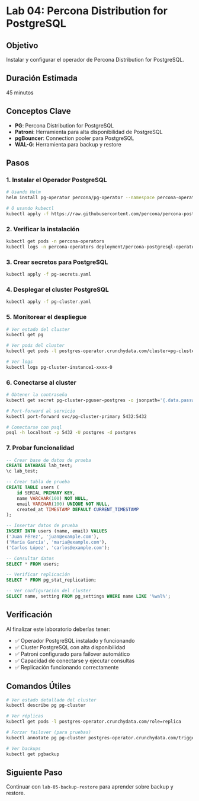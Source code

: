 # Lab 04: Percona Distribution for PostgreSQL

## Objetivo
Instalar y configurar el operador de Percona Distribution for PostgreSQL.

## Duración Estimada
45 minutos

## Conceptos Clave
- **PG**: Percona Distribution for PostgreSQL
- **Patroni**: Herramienta para alta disponibilidad de PostgreSQL
- **pgBouncer**: Connection pooler para PostgreSQL
- **WAL-G**: Herramienta para backup y restore

## Pasos

### 1. Instalar el Operador PostgreSQL

```bash
# Usando Helm
helm install pg-operator percona/pg-operator --namespace percona-operators

# O usando kubectl
kubectl apply -f https://raw.githubusercontent.com/percona/percona-postgresql-operator/v2.3.1/deploy/bundle.yaml
```

### 2. Verificar la instalación

```bash
kubectl get pods -n percona-operators
kubectl logs -n percona-operators deployment/percona-postgresql-operator
```

### 3. Crear secretos para PostgreSQL

```bash
kubectl apply -f pg-secrets.yaml
```

### 4. Desplegar el cluster PostgreSQL

```bash
kubectl apply -f pg-cluster.yaml
```

### 5. Monitorear el despliegue

```bash
# Ver estado del cluster
kubectl get pg

# Ver pods del cluster
kubectl get pods -l postgres-operator.crunchydata.com/cluster=pg-cluster

# Ver logs
kubectl logs pg-cluster-instance1-xxxx-0
```

### 6. Conectarse al cluster

```bash
# Obtener la contraseña
kubectl get secret pg-cluster-pguser-postgres -o jsonpath='{.data.password}' | base64 --decode

# Port-forward al servicio
kubectl port-forward svc/pg-cluster-primary 5432:5432

# Conectarse con psql
psql -h localhost -p 5432 -U postgres -d postgres
```

### 7. Probar funcionalidad

```sql
-- Crear base de datos de prueba
CREATE DATABASE lab_test;
\c lab_test;

-- Crear tabla de prueba
CREATE TABLE users (
    id SERIAL PRIMARY KEY,
    name VARCHAR(100) NOT NULL,
    email VARCHAR(100) UNIQUE NOT NULL,
    created_at TIMESTAMP DEFAULT CURRENT_TIMESTAMP
);

-- Insertar datos de prueba
INSERT INTO users (name, email) VALUES 
('Juan Pérez', 'juan@example.com'),
('María García', 'maria@example.com'),
('Carlos López', 'carlos@example.com');

-- Consultar datos
SELECT * FROM users;

-- Verificar replicación
SELECT * FROM pg_stat_replication;

-- Ver configuración del cluster
SELECT name, setting FROM pg_settings WHERE name LIKE '%wal%';
```

## Verificación

Al finalizar este laboratorio deberías tener:
- ✅ Operador PostgreSQL instalado y funcionando
- ✅ Cluster PostgreSQL con alta disponibilidad
- ✅ Patroni configurado para failover automático
- ✅ Capacidad de conectarse y ejecutar consultas
- ✅ Replicación funcionando correctamente

## Comandos Útiles

```bash
# Ver estado detallado del cluster
kubectl describe pg pg-cluster

# Ver réplicas
kubectl get pods -l postgres-operator.crunchydata.com/role=replica

# Forzar failover (para pruebas)
kubectl annotate pg pg-cluster postgres-operator.crunchydata.com/trigger-failover=true

# Ver backups
kubectl get pgbackup
```

## Siguiente Paso
Continuar con `lab-05-backup-restore` para aprender sobre backup y restore.
